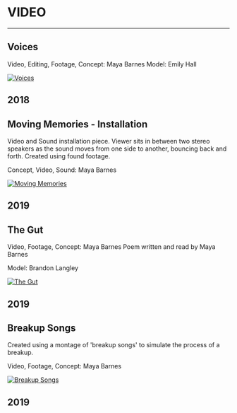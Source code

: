 # VIDEO

---


## Voices

Video, Editing, Footage, Concept: Maya Barnes
Model: Emily Hall

[![Voices](http://img.youtube.com/vi/UE1jgQYh6sk/0.jpg)](http://www.youtube.com/watch?v=UE1jgQYh6sk)

2018
---

## Moving Memories - Installation

Video and Sound installation piece. Viewer sits in between two stereo speakers as the sound moves from one side to another, bouncing back and forth.
Created using found footage.

Concept, Video, Sound: Maya Barnes


[![Moving Memories](http://img.youtube.com/vi/6lAVzRQlySU/0.jpg)](http://www.youtube.com/watch?v=6lAVzRQlySU)

2019
---

## The Gut

Video, Footage, Concept: Maya Barnes
Poem written and read by Maya Barnes

Model: Brandon Langley

[![The Gut](http://img.youtube.com/vi/wedHQ1siDS8/0.jpg)](http://www.youtube.com/watch?v=wedHQ1siDS8)

2019
---

## Breakup Songs

Created using a montage of 'breakup songs' to simulate the process of a breakup.

Video, Footage, Concept: Maya Barnes

[![Breakup Songs](http://img.youtube.com/vi/AK2nIfkE668/0.jpg)](http://www.youtube.com/watch?v=AK2nIfkE668)

2019
---
